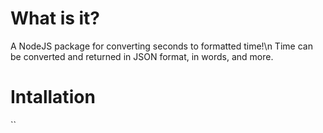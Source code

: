 # What is it?
 A NodeJS package for converting seconds to formatted time!\n
 Time can be converted and returned in JSON format, in words, and more.

# Intallation
 ``